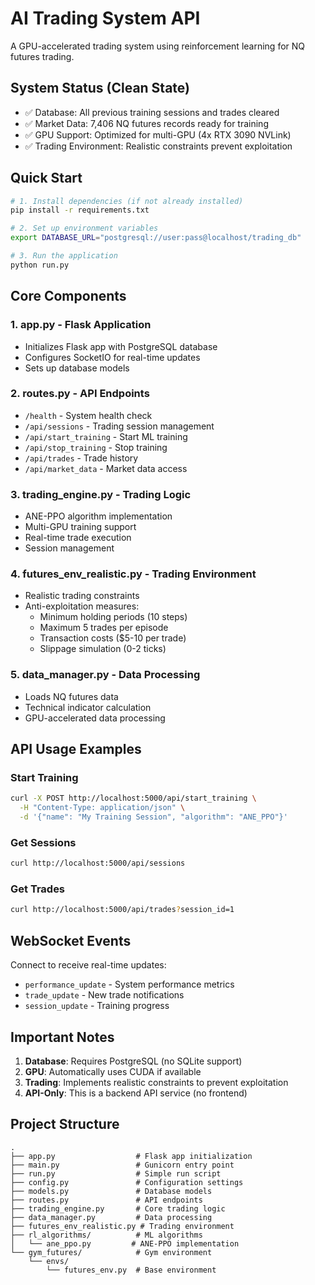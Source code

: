 # AI Trading System API

A GPU-accelerated trading system using reinforcement learning for NQ futures trading.

## System Status (Clean State)
- ✅ Database: All previous training sessions and trades cleared
- ✅ Market Data: 7,406 NQ futures records ready for training
- ✅ GPU Support: Optimized for multi-GPU (4x RTX 3090 NVLink)
- ✅ Trading Environment: Realistic constraints prevent exploitation

## Quick Start

```bash
# 1. Install dependencies (if not already installed)
pip install -r requirements.txt

# 2. Set up environment variables
export DATABASE_URL="postgresql://user:pass@localhost/trading_db"

# 3. Run the application
python run.py
```

## Core Components

### 1. **app.py** - Flask Application
- Initializes Flask app with PostgreSQL database
- Configures SocketIO for real-time updates
- Sets up database models

### 2. **routes.py** - API Endpoints
- `/health` - System health check
- `/api/sessions` - Trading session management
- `/api/start_training` - Start ML training
- `/api/stop_training` - Stop training
- `/api/trades` - Trade history
- `/api/market_data` - Market data access

### 3. **trading_engine.py** - Trading Logic
- ANE-PPO algorithm implementation
- Multi-GPU training support
- Real-time trade execution
- Session management

### 4. **futures_env_realistic.py** - Trading Environment
- Realistic trading constraints
- Anti-exploitation measures:
  - Minimum holding periods (10 steps)
  - Maximum 5 trades per episode
  - Transaction costs ($5-10 per trade)
  - Slippage simulation (0-2 ticks)

### 5. **data_manager.py** - Data Processing
- Loads NQ futures data
- Technical indicator calculation
- GPU-accelerated data processing

## API Usage Examples

### Start Training
```bash
curl -X POST http://localhost:5000/api/start_training \
  -H "Content-Type: application/json" \
  -d '{"name": "My Training Session", "algorithm": "ANE_PPO"}'
```

### Get Sessions
```bash
curl http://localhost:5000/api/sessions
```

### Get Trades
```bash
curl http://localhost:5000/api/trades?session_id=1
```

## WebSocket Events

Connect to receive real-time updates:
- `performance_update` - System performance metrics
- `trade_update` - New trade notifications
- `session_update` - Training progress

## Important Notes

1. **Database**: Requires PostgreSQL (no SQLite support)
2. **GPU**: Automatically uses CUDA if available
3. **Trading**: Implements realistic constraints to prevent exploitation
4. **API-Only**: This is a backend API service (no frontend)

## Project Structure

```
.
├── app.py                  # Flask app initialization
├── main.py                 # Gunicorn entry point
├── run.py                  # Simple run script
├── config.py               # Configuration settings
├── models.py               # Database models
├── routes.py               # API endpoints
├── trading_engine.py       # Core trading logic
├── data_manager.py         # Data processing
├── futures_env_realistic.py # Trading environment
├── rl_algorithms/          # ML algorithms
│   └── ane_ppo.py         # ANE-PPO implementation
└── gym_futures/            # Gym environment
    └── envs/
        └── futures_env.py  # Base environment
```